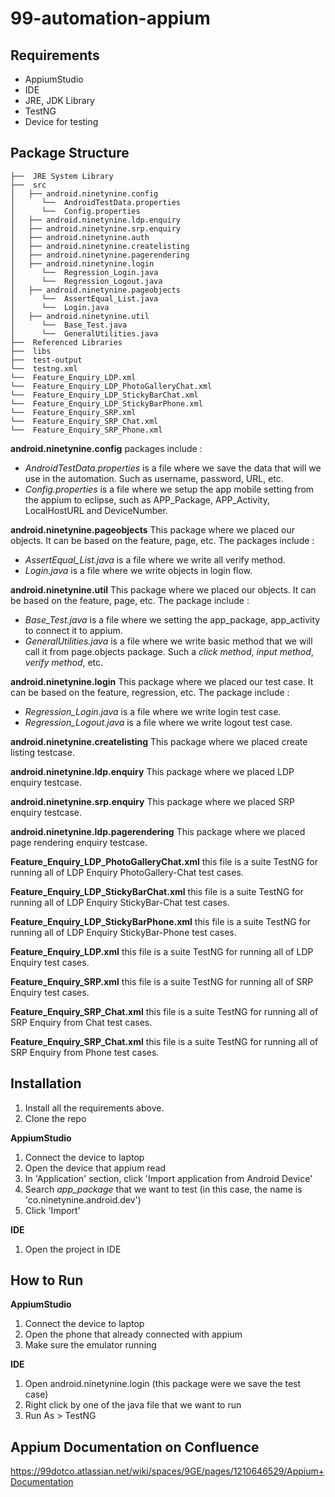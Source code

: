# 99-automation-appium

## Requirements
- AppiumStudio
- IDE
- JRE, JDK Library
- TestNG
- Device for testing

## Package Structure
```
├──  JRE System Library
├──  src
│   ├── android.ninetynine.config
│      └──  AndroidTestData.properties
│      └──  Config.properties
│   ├── android.ninetynine.ldp.enquiry
│   ├── android.ninetynine.srp.enquiry
│   ├── android.ninetynine.auth
│   ├── android.ninetynine.createlisting
│   ├── android.ninetynine.pagerendering
│   ├── android.ninetynine.login
│      └──  Regression_Login.java
│      └──  Regression_Logout.java
│   ├── android.ninetynine.pageobjects
│      └──  AssertEqual_List.java
│      └──  Login.java
│   ├── android.ninetynine.util
│      └──  Base_Test.java
│      └──  GeneralUtilities.java
├──  Referenced Libraries
├──  libs
├──  test-output
└──  testng.xml
└──  Feature_Enquiry_LDP.xml
└──  Feature_Enquiry_LDP_PhotoGalleryChat.xml
└──  Feature_Enquiry_LDP_StickyBarChat.xml
└──  Feature_Enquiry_LDP_StickyBarPhone.xml
└──  Feature_Enquiry_SRP.xml
└──  Feature_Enquiry_SRP_Chat.xml
└──  Feature_Enquiry_SRP_Phone.xml
```


**android.ninetynine.config** packages include :
  - *AndroidTestData.properties* is a file where we save the data that will we use in the automation. Such as username, password, URL, etc.
  - *Config.properties* is a file where we setup the app mobile setting from the appium to eclipse, such as APP_Package, APP_Activity, LocalHostURL and DeviceNumber.
  
  **android.ninetynine.pageobjects** This package where we placed our objects. It can be based on the feature, page, etc. The packages include :
  -  *AssertEqual_List.java* is a file where we write all verify method.
  -  *Login.java* is a file where we write objects in login flow. 
  
  **android.ninetynine.util** This package where we placed our objects. It can be based on the feature, page, etc. The package include :
  -  *Base_Test.java* is a file where we setting the app_package, app_activity to connect it to appium. 
  -  *GeneralUtilities.java* is a file where we write basic method that we will call it from page.objects package. Such a *click method*, *input method*, *verify method*, etc.

**android.ninetynine.login** This package where we placed our test case. It can be based on the feature, regression, etc. The package include :
  -  *Regression_Login.java* is a file where we write login test case.
  -  *Regression_Logout.java* is a file where we write logout test case.

**android.ninetynine.createlisting** This package where we placed create listing testcase.

**android.ninetynine.ldp.enquiry** This package where we placed LDP enquiry testcase.

**android.ninetynine.srp.enquiry** This package where we placed SRP enquiry testcase.

**android.ninetynine.ldp.pagerendering** This package where we placed page rendering enquiry testcase.

**Feature_Enquiry_LDP_PhotoGalleryChat.xml** this file is a suite TestNG for running all of LDP Enquiry PhotoGallery-Chat test cases.

**Feature_Enquiry_LDP_StickyBarChat.xml** this file is a suite TestNG for running all of LDP Enquiry StickyBar-Chat test cases.

**Feature_Enquiry_LDP_StickyBarPhone.xml** this file is a suite TestNG for running all of LDP Enquiry StickyBar-Phone test cases.

**Feature_Enquiry_LDP.xml** this file is a suite TestNG for running all of LDP Enquiry test cases.

**Feature_Enquiry_SRP.xml** this file is a suite TestNG for running all of SRP Enquiry test cases.

**Feature_Enquiry_SRP_Chat.xml** this file is a suite TestNG for running all of SRP Enquiry from Chat test cases.

**Feature_Enquiry_SRP_Chat.xml** this file is a suite TestNG for running all of SRP Enquiry from Phone test cases.

## Installation
1. Install all the requirements above.
2. Clone the repo

**AppiumStudio**
1. Connect the device to laptop
2. Open the device that appium read
3. In 'Application' section, click 'Import application from Android Device'
4. Search *app_package* that we want to test (in this case, the name is 'co.ninetynine.android.dev')
5. Click 'Import'

**IDE**
1. Open the project in IDE

## How to Run
**AppiumStudio**
1. Connect the device to laptop
2. Open the phone that already connected with appium
3. Make sure the emulator running 

**IDE**
1. Open android.ninetynine.login (this package were we save the test case)
2. Right click by one of the java file that we want to run
3. Run As > TestNG


## Appium Documentation on Confluence
https://99dotco.atlassian.net/wiki/spaces/9GE/pages/1210646529/Appium+Documentation
